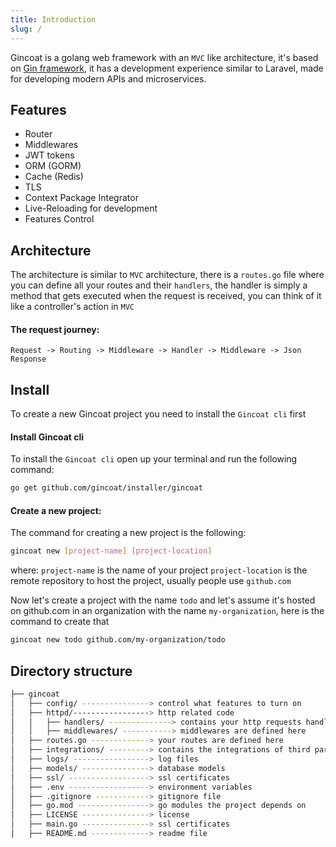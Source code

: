 ```yaml
---
title: Introduction
slug: /
---
```


Gincoat is a golang web framework with an `MVC` like architecture, it's based on [Gin framework](https://github.com/gin-gonic/gin), it has a development experience similar to Laravel, made for developing modern APIs and microservices.

## Features 
- Router
- Middlewares
- JWT tokens
- ORM (GORM)
- Cache (Redis)
- TLS
- Context Package Integrator
- Live-Reloading for development
- Features Control

## Architecture
The architecture is similar to `MVC` architecture, there is a `routes.go` file where you can define all your routes and their `handlers`, the handler is simply a method that gets executed when the request is received, you can think of it like a controller's action in `MVC`

#### The request journey:
`Request -> Routing -> Middleware -> Handler -> Middleware -> Json Response`

## Install
To create a new Gincoat project you need to install the `Gincoat cli` first

#### Install Gincoat cli
To install the `Gincoat cli` open up your terminal and run the following command:
```bash
go get github.com/gincoat/installer/gincoat
```

#### Create a new project:
The command for creating a new project is the following:
```bash
gincoat new [project-name] [project-location]
```
where:
`project-name` is the name of your project
`project-location` is the remote repository to host the project, usually people use `github.com`

Now let's create a project with the name `todo` and let's assume it's hosted on github.com in an organization with the name `my-organization`, here is the command to create that
```bash
gincoat new todo github.com/my-organization/todo
```

## Directory structure 
```bash
├── gincoat
│   ├── config/ ---------------> control what features to turn on
│   ├── httpd/-----------------> http related code
│   │   ├── handlers/ --------------> contains your http requests handlers
│   │   ├── middlewares/ -----------> middlewares are defined here
│   ├── routes.go -------------> your routes are defined here
│   ├── integrations/ ---------> contains the integrations of third party packages into gin context
│   ├── logs/ -----------------> log files
│   ├── models/ ---------------> database models
│   ├── ssl/ ------------------> ssl certificates
│   ├── .env ------------------> environment variables 
│   ├── .gitignore ------------> gitignore file
│   ├── go.mod ----------------> go modules the project depends on
│   ├── LICENSE ---------------> license
│   ├── main.go ---------------> ssl certificates
│   ├── README.md -------------> readme file
```

